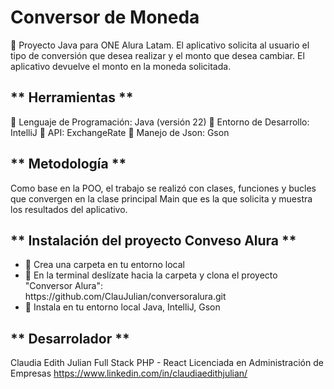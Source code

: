 # Conversor de Moneda


🚀  Proyecto Java para ONE Alura Latam. El aplicativo solicita al usuario el tipo de conversión que desea realizar y el monto que desea cambiar.
El aplicativo devuelve el monto en la moneda solicitada. 

## ** Herramientas **
   🔧 Lenguaje de Programación: Java (versión 22)
   🔧 Entorno de Desarrollo: IntelliJ
   🔧 API: ExchangeRate
   🔧 Manejo de Json: Gson 

## ** Metodología **
Como base en la POO, el trabajo se realizó con clases, funciones y bucles que convergen en la clase principal Main que es la que solicita y muestra los resultados del aplicativo.

## ** Instalación del proyecto Conveso Alura **
<ul>
<li>🔑 Crea una carpeta en tu entorno local</li>
<li>🔑 En la terminal deslízate hacia la carpeta y clona el proyecto "Conversor Alura":</li>
        https://github.com/ClauJulian/conversoralura.git
<li>🔑 Instala en tu entorno local Java, IntelliJ, Gson</li>
</ul>


## ** Desarrolador ** 
Claudia Edith Julian
Full Stack PHP - React
Licenciada en Administración de Empresas
https://www.linkedin.com/in/claudiaedithjulian/


